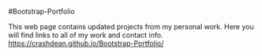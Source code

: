 #Bootstrap-Portfolio

This web page contains updated projects from my personal work.
Here you will find links to all of my work and contact info.
https://crashdean.github.io/Bootstrap-Portfolio/
